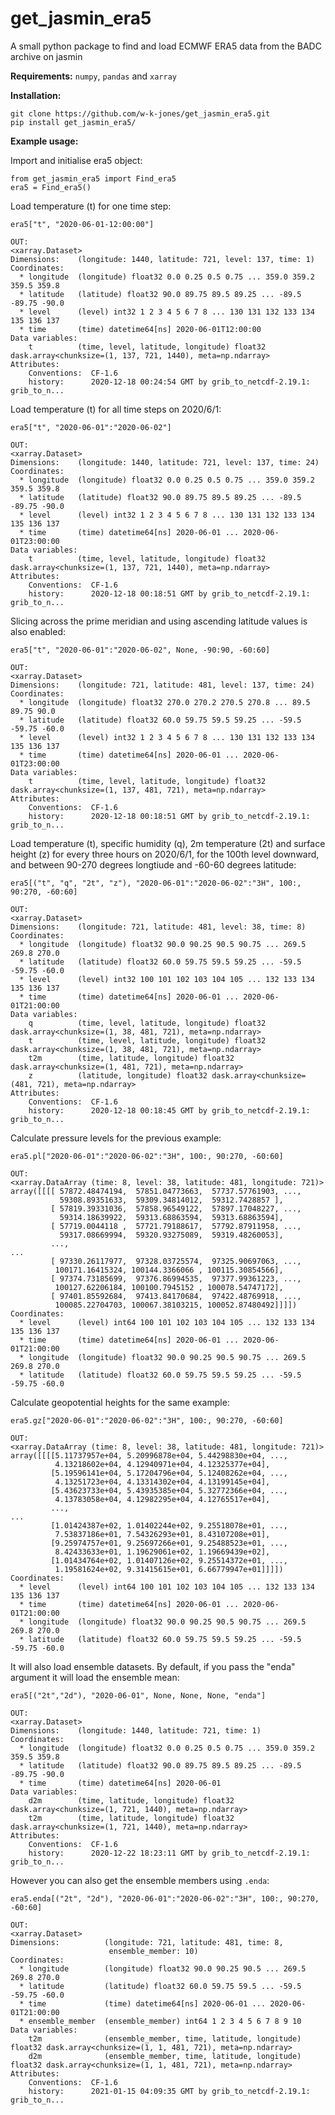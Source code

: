 # get_jasmin_era5
A small python package to find and load ECMWF ERA5 data from the BADC archive on jasmin

**Requirements:** `numpy`, `pandas` and `xarray`

**Installation:**
```
git clone https://github.com/w-k-jones/get_jasmin_era5.git
pip install get_jasmin_era5/
```

**Example usage:**

Import and initialise era5 object:

```
from get_jasmin_era5 import Find_era5
era5 = Find_era5()
```
Load temperature (t) for one time step:

`era5["t", "2020-06-01-12:00:00"]`

```
OUT:
<xarray.Dataset>
Dimensions:    (longitude: 1440, latitude: 721, level: 137, time: 1)
Coordinates:
  * longitude  (longitude) float32 0.0 0.25 0.5 0.75 ... 359.0 359.2 359.5 359.8
  * latitude   (latitude) float32 90.0 89.75 89.5 89.25 ... -89.5 -89.75 -90.0
  * level      (level) int32 1 2 3 4 5 6 7 8 ... 130 131 132 133 134 135 136 137
  * time       (time) datetime64[ns] 2020-06-01T12:00:00
Data variables:
    t          (time, level, latitude, longitude) float32 dask.array<chunksize=(1, 137, 721, 1440), meta=np.ndarray>
Attributes:
    Conventions:  CF-1.6
    history:      2020-12-18 00:24:54 GMT by grib_to_netcdf-2.19.1: grib_to_n...
```

Load temperature (t) for all time steps on 2020/6/1:

`era5["t", "2020-06-01":"2020-06-02"]`

```
OUT: 
<xarray.Dataset>
Dimensions:    (longitude: 1440, latitude: 721, level: 137, time: 24)
Coordinates:
  * longitude  (longitude) float32 0.0 0.25 0.5 0.75 ... 359.0 359.2 359.5 359.8
  * latitude   (latitude) float32 90.0 89.75 89.5 89.25 ... -89.5 -89.75 -90.0
  * level      (level) int32 1 2 3 4 5 6 7 8 ... 130 131 132 133 134 135 136 137
  * time       (time) datetime64[ns] 2020-06-01 ... 2020-06-01T23:00:00
Data variables:
    t          (time, level, latitude, longitude) float32 dask.array<chunksize=(1, 137, 721, 1440), meta=np.ndarray>
Attributes:
    Conventions:  CF-1.6
    history:      2020-12-18 00:18:51 GMT by grib_to_netcdf-2.19.1: grib_to_n...
```

Slicing across the prime meridian and using ascending latitude values is also enabled:

`era5["t", "2020-06-01":"2020-06-02", None, -90:90, -60:60]`

```
OUT:
<xarray.Dataset>
Dimensions:    (longitude: 721, latitude: 481, level: 137, time: 24)
Coordinates:
  * longitude  (longitude) float32 270.0 270.2 270.5 270.8 ... 89.5 89.75 90.0
  * latitude   (latitude) float32 60.0 59.75 59.5 59.25 ... -59.5 -59.75 -60.0
  * level      (level) int32 1 2 3 4 5 6 7 8 ... 130 131 132 133 134 135 136 137
  * time       (time) datetime64[ns] 2020-06-01 ... 2020-06-01T23:00:00
Data variables:
    t          (time, level, latitude, longitude) float32 dask.array<chunksize=(1, 137, 481, 721), meta=np.ndarray>
Attributes:
    Conventions:  CF-1.6
    history:      2020-12-18 00:18:51 GMT by grib_to_netcdf-2.19.1: grib_to_n...
```

Load temperature (t), specific humidity (q), 2m temperature (2t) and surface height (z) for every three hours on 2020/6/1, for the 100th level downward, and between 90-270 degrees longtiude and -60-60 degrees latitude:

`era5[("t", "q", "2t", "z"), "2020-06-01":"2020-06-02":"3H", 100:, 90:270, -60:60]`

```
OUT:
<xarray.Dataset>
Dimensions:    (longitude: 721, latitude: 481, level: 38, time: 8)
Coordinates:
  * longitude  (longitude) float32 90.0 90.25 90.5 90.75 ... 269.5 269.8 270.0
  * latitude   (latitude) float32 60.0 59.75 59.5 59.25 ... -59.5 -59.75 -60.0
  * level      (level) int32 100 101 102 103 104 105 ... 132 133 134 135 136 137
  * time       (time) datetime64[ns] 2020-06-01 ... 2020-06-01T21:00:00
Data variables:
    q          (time, level, latitude, longitude) float32 dask.array<chunksize=(1, 38, 481, 721), meta=np.ndarray>
    t          (time, level, latitude, longitude) float32 dask.array<chunksize=(1, 38, 481, 721), meta=np.ndarray>
    t2m        (time, latitude, longitude) float32 dask.array<chunksize=(1, 481, 721), meta=np.ndarray>
    z          (latitude, longitude) float32 dask.array<chunksize=(481, 721), meta=np.ndarray>
Attributes:
    Conventions:  CF-1.6
    history:      2020-12-18 00:18:45 GMT by grib_to_netcdf-2.19.1: grib_to_n...
```

Calculate pressure levels for the previous example:

`era5.pl["2020-06-01":"2020-06-02":"3H", 100:, 90:270, -60:60]`

```
OUT:
<xarray.DataArray (time: 8, level: 38, latitude: 481, longitude: 721)>
array([[[[ 57872.48474194,  57851.04773663,  57737.57761903, ...,
           59308.89351633,  59309.34814012,  59312.7428857 ],
         [ 57819.39331036,  57858.96549122,  57897.17048227, ...,
           59314.18639922,  59313.68863594,  59313.68863594],
         [ 57719.0044118 ,  57721.79188617,  57792.87911958, ...,
           59317.08669994,  59320.93275089,  59319.48260053],
         ...,
...
         [ 97330.26117977,  97328.03725574,  97325.90697063, ...,
          100171.16415324, 100144.3366066 , 100115.30854566],
         [ 97374.73185699,  97376.86994535,  97377.99361223, ...,
          100127.62206184, 100100.7945152 , 100078.54747172],
         [ 97401.85592684,  97413.84170684,  97422.48769918, ...,
          100085.22704703, 100067.38103215, 100052.87480492]]]])
Coordinates:
  * level      (level) int64 100 101 102 103 104 105 ... 132 133 134 135 136 137
  * time       (time) datetime64[ns] 2020-06-01 ... 2020-06-01T21:00:00
  * longitude  (longitude) float32 90.0 90.25 90.5 90.75 ... 269.5 269.8 270.0
  * latitude   (latitude) float32 60.0 59.75 59.5 59.25 ... -59.5 -59.75 -60.0
```

Calculate geopotential heights for the same example:

`era5.gz["2020-06-01":"2020-06-02":"3H", 100:, 90:270, -60:60]`

```
OUT:
<xarray.DataArray (time: 8, level: 38, latitude: 481, longitude: 721)>
array([[[[5.11737957e+04, 5.20996878e+04, 5.44298830e+04, ...,
          4.13218602e+04, 4.12940971e+04, 4.12325377e+04],
         [5.19596141e+04, 5.17204796e+04, 5.12408262e+04, ...,
          4.13251723e+04, 4.13314302e+04, 4.13199145e+04],
         [5.43623733e+04, 5.43935385e+04, 5.32772366e+04, ...,
          4.13783058e+04, 4.12982295e+04, 4.12765517e+04],
         ...,
...
         [1.01424387e+02, 1.01402244e+02, 9.25518078e+01, ...,
          7.53837186e+01, 7.54326293e+01, 8.43107208e+01],
         [9.25974757e+01, 9.25697266e+01, 9.25488523e+01, ...,
          8.42433633e+01, 1.19629061e+02, 1.19669439e+02],
         [1.01434764e+02, 1.01407126e+02, 9.25514372e+01, ...,
          1.19581624e+02, 9.31415615e+01, 6.66779947e+01]]]])
Coordinates:
  * level      (level) int64 100 101 102 103 104 105 ... 132 133 134 135 136 137
  * time       (time) datetime64[ns] 2020-06-01 ... 2020-06-01T21:00:00
  * longitude  (longitude) float32 90.0 90.25 90.5 90.75 ... 269.5 269.8 270.0
  * latitude   (latitude) float32 60.0 59.75 59.5 59.25 ... -59.5 -59.75 -60.0
```

It will also load ensemble datasets. By default, if you pass the "enda" argument it will load the ensemble mean:

`era5[("2t","2d"), "2020-06-01", None, None, None, "enda"]`

```
OUT:
<xarray.Dataset>
Dimensions:    (longitude: 1440, latitude: 721, time: 1)
Coordinates:
  * longitude  (longitude) float32 0.0 0.25 0.5 0.75 ... 359.0 359.2 359.5 359.8
  * latitude   (latitude) float32 90.0 89.75 89.5 89.25 ... -89.5 -89.75 -90.0
  * time       (time) datetime64[ns] 2020-06-01
Data variables:
    d2m        (time, latitude, longitude) float32 dask.array<chunksize=(1, 721, 1440), meta=np.ndarray>
    t2m        (time, latitude, longitude) float32 dask.array<chunksize=(1, 721, 1440), meta=np.ndarray>
Attributes:
    Conventions:  CF-1.6
    history:      2020-12-22 18:23:11 GMT by grib_to_netcdf-2.19.1: grib_to_n...
```

However you can also get the ensemble members using `.enda`:

`era5.enda[("2t", "2d"), "2020-06-01":"2020-06-02":"3H", 100:, 90:270, -60:60]`

```
OUT:
<xarray.Dataset>
Dimensions:          (longitude: 721, latitude: 481, time: 8,
                      ensemble_member: 10)
Coordinates:
  * longitude        (longitude) float32 90.0 90.25 90.5 ... 269.5 269.8 270.0
  * latitude         (latitude) float32 60.0 59.75 59.5 ... -59.5 -59.75 -60.0
  * time             (time) datetime64[ns] 2020-06-01 ... 2020-06-01T21:00:00
  * ensemble_member  (ensemble_member) int64 1 2 3 4 5 6 7 8 9 10
Data variables:
    t2m              (ensemble_member, time, latitude, longitude) float32 dask.array<chunksize=(1, 1, 481, 721), meta=np.ndarray>
    d2m              (ensemble_member, time, latitude, longitude) float32 dask.array<chunksize=(1, 1, 481, 721), meta=np.ndarray>
Attributes:
    Conventions:  CF-1.6
    history:      2021-01-15 04:09:35 GMT by grib_to_netcdf-2.19.1: grib_to_n...
```
